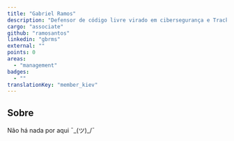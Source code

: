 ```yaml
---
title: "Gabriel Ramos"
description: "Defensor de código livre virado em cibersegurança e Trackmania."
cargo: "associate"
github: "ramosantos"
linkedin: "gbrms"
external: ""
points: 0
areas:
  - "management"
badges:
  - ""
translationKey: "member_kiev"
---
```

## Sobre
Não há nada por aqui ¯\_(ツ)_/¯